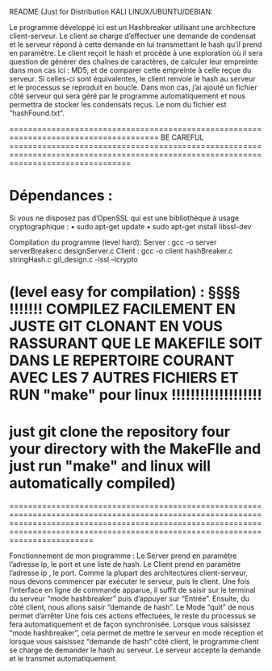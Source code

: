 README (Just for Distribution KALI LINUX/UBUNTU/DEBIAN:

Le programme développé ici est un Hashbreaker utilisant une architecture client-serveur. Le
client se charge d’effectuer une demande de condensat et le serveur répond à cette
demande en lui transmettant le hash qu’il prend en paramètre. Le client reçoit le hash et procède à une exploration où il sera question de générer des chaînes de caractères, de calculer leur empreinte dans mon cas ici : MD5, et de comparer cette empreinte à celle reçue du serveur. Si celles-ci sont équivalentes, le client renvoie le hash au serveur et le processus se reproduit en boucle. Dans mon cas, j’ai ajouté un fichier côté serveur qui sera géré par le programme automatiquement et nous permettra de stocker les condensats
reçus. Le nom du fichier est “hashFound.txt”.

====================================================================================== BE CAREFUL ======================================================================================================================================
# Dépendances :

Si vous ne disposez pas d’OpenSSL qui est une bibliothèque à usage cryptographique :
    • sudo apt-get update
    • sudo apt-get install libssl-dev

Compilation du programme (level hard):
Server : gcc -o server serverBreaker.c designServer.c
Client : gcc -o client hashBreaker.c stringHash.c gil_design.c -lssl –lcrypto

# (level easy for compilation) : §§§§ !!!!!!!   COMPILEZ FACILEMENT EN JUSTE GIT CLONANT EN VOUS RASSURANT QUE LE MAKEFILE SOIT DANS LE REPERTOIRE COURANT AVEC LES 7 AUTRES FICHIERS ET RUN "make" pour linux !!!!!!!!!!!!!!!!!!!

# just git clone the repository four your directory with the MakeFIle and just run "make" and linux will automatically compiled)

==========================================================================================================================================================================================================================================

Fonctionnement de mon programme :
Le Server prend en paramètre l’adresse ip, le port et une liste de hash.
Le Client prend en paramètre l’adresse ip , le port.
Comme la plupart des architectures client-serveur, nous devons commencer par exécuter le serveur, puis le client.
Une fois l’interface en ligne de commande apparue, il suffit de saisir sur le terminal du serveur “mode hashbreaker” puis d’appuyer sur “Entrée”. Ensuite, du côté client, nous allons saisir “demande de hash”.
Le Mode “quit” de nous permet d’arrêter
Une fois ces actions effectuées, le reste du processus se fera automatiquement et de façon synchronisée. Lorsque vous saisissez “mode hashbreaker”, cela permet de mettre le serveur en mode réception et lorsque vous saisissez “demande de hash” côté client, le programme client se charge de demander le hash au serveur. Le serveur accepte la demande et le transmet automatiquement.
